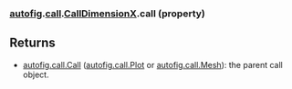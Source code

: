 ### [autofig](autofig.md).[call](autofig.call.md).[CallDimensionX](autofig.call.CallDimensionX.md).call (property)




Returns
---------
* [autofig.call.Call](autofig.call.Call.md) ([autofig.call.Plot](autofig.call.Plot.md) or [autofig.call.Mesh](autofig.call.Mesh.md)): the
    parent call object.

